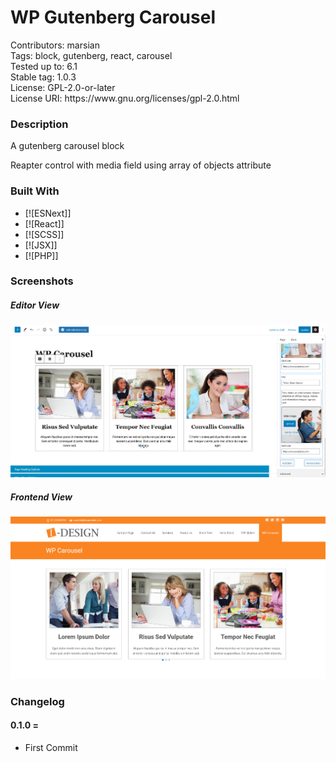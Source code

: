 # WP Gutenberg Carousel
<div>Contributors:      marsian</div>
<div>Tags:              block, gutenberg, react, carousel</div>
<div>Tested up to:      6.1</div>
<div>Stable tag:        1.0.3</div>
<div>License:           GPL-2.0-or-later</div>
<div>License URI:       https://www.gnu.org/licenses/gpl-2.0.html</div>

### Description

<p>A gutenberg carousel block</p>

<p>Reapter control with media field using array of objects attribute</p>

### Built With

* [![ESNext]]
* [![React]]
* [![SCSS]]
* [![JSX]]
* [![PHP]]


### Screenshots

##### Editor View
![Editor View](https://raw.githubusercontent.com/the-king-of-jq-hills/wp-gutenberg-carousel/master/assets/screenshot-1.jpg?raw=true)

##### Frontend View
![Frontend View](https://raw.githubusercontent.com/the-king-of-jq-hills/wp-gutenberg-carousel/master/assets/screenshot-2.jpg?raw=true)


### Changelog

#### 0.1.0 =
* First Commit


